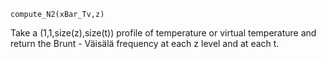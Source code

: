 ```
compute_N2(xBar_Tv,z)
```

Take a (1,1,size(z),size(t)) profile of temperature or virtual temperature and return the Brunt - Väisälä frequency at each z level and at each t.
